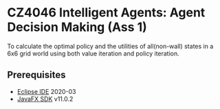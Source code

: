 # CZ4046 Intelligent Agents: Agent Decision Making (Ass 1)

To calculate the optimal policy and the utilities of all(non-wall) states in a 6x6 grid world using both value iteration and policy iteration.

## Prerequisites

- [Eclipse IDE](https://www.eclipse.org/downloads/) 2020-03
- [JavaFX SDK](https://gluonhq.com/products/javafx/) v11.0.2
